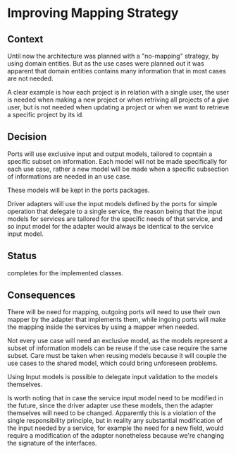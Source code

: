 # Improving Mapping Strategy

## Context

Until now the architecture was planned with a "no-mapping" strategy, by using domain entities. But as the use cases were planned out it was apparent that domain entities contains many information that in most cases are not needed.

A clear example is how each project is in relation with a single user, the user is needed when making a new project or when retriving all projects of a give user, but is not needed when updating a project or when we want to retrieve a specific project by its id.

## Decision

Ports will use exclusive input and output models, tailored to copntain a specific subset on information. Each model will not be made specifically for each use case, rather a new model will be made when a specific subsection of informations are needed in an use case.

These models will be kept in the ports packages.

Driver adapters will use the input models defined by the ports for simple operation that delegate to a single service, the reason being that the input models for services are tailored for the specific needs of that service, and so input model for the adapter would always be identical to the service input model.

## Status

completes for the implemented classes.

## Consequences

There will be need for mapping, outgoing ports will need to use their own mapper by the adapter that implements them, while ingoing ports will make the mapping inside the services by using a mapper when needed.

Not every use case will need an exclusive model, as the models represent a subset of information models can be reuse if the use case require the same subset. Care must be taken when reusing models because it will couple the use cases to the shared model, which could bring unforeseen problems.

Using Input models is possible to delegate input validation to the models themselves.

Is worth noting that in case the service input model need to be modified in the future, since the driver adapter use these models, then the adapter themselves will need to be changed. Apparently this is a violation of the single responsibility principle, but in reality any substantial modification of the input needed by a service, for example the need for a new field, would require a modification of the adapter nonetheless because we're changing the signature of the interfaces.